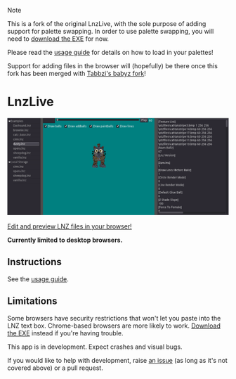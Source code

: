 > [!NOTE]  
> This is a fork of the original LnzLive, with the sole purpose of adding support for palette swapping. In order to use palette swapping, you will need to [download the EXE](https://github.com/draconizations/LnzLive/releases) for now.

Please read the [usage guide](GUIDE.md#palette-swapping) for details on how to load in your palettes!

Support for adding files in the browser will (hopefully) be there once this fork has been merged with [Tabbzi's babyz fork](https://github.com/tabbzi/LnzLive/)!

# LnzLive

![screenshot](screenshot.png)

[Edit and preview LNZ files in your browser!](https://mnemoli.github.io/LnzLive/export/index.html)

**Currently limited to desktop browsers.**

## Instructions

See the [usage guide](GUIDE.md).

## Limitations

Some browsers have security restrictions that won't let you paste into the LNZ text box. Chrome-based browsers are more likely to work. [Download the EXE](https://github.com/mnemoli/LnzLive/releases) instead if you're having trouble.

This app is in development. Expect crashes and visual bugs.

If you would like to help with development, raise [an issue](https://github.com/mnemoli/LnzLive/issues) (as long as it's not covered above) or a pull request.
